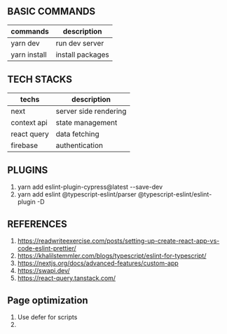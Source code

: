 ## BASIC COMMANDS
|     commands    |  description     |
|-----------------|------------------|
| yarn dev        | run dev server   |
| yarn install    | install packages |

## TECH STACKS
|  techs               |   description          |
| ---------------------|------------------------|
| next                 |  server side rendering |
| context api          |  state management      |
| react query          |  data fetching         |
| firebase             |  authentication        |

## PLUGINS
1. yarn add eslint-plugin-cypress@latest --save-dev
2. yarn add eslint @typescript-eslint/parser @typescript-eslint/eslint-plugin -D

## REFERENCES
1. https://readwriteexercise.com/posts/setting-up-create-react-app-vs-code-eslint-prettier/
2. https://khalilstemmler.com/blogs/typescript/eslint-for-typescript/
3. https://nextjs.org/docs/advanced-features/custom-app
4. https://swapi.dev/
5. https://react-query.tanstack.com/

## Page optimization
1. Use defer for scripts
2. 



